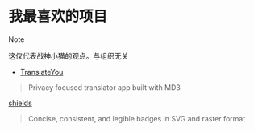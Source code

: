 # 我最喜欢的项目

> [!NOTE]
> 这仅代表战神小猫的观点。与组织无关

- [TranslateYou](https://github.com/you-apps/TranslateYou)

> Privacy focused translator app built with MD3

[shields](https://github.com/badges/shields)

> Concise, consistent, and legible badges in SVG and raster format